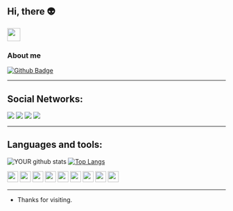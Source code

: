 
## Hi, there 👽
<div>
 <img src=https://github.com/TheDudeThatCode/TheDudeThatCode/blob/master/Assets/Earth.gif width="30"> 
 </div>

### About me

[![Github Badge](https://img.shields.io/badge/-Github-000?style=flat-square&logo=Github&logoColor=white&link=https://github.com/Pinalli)](https://github.com/Pinalli)

----

 Social Networks:
 -----
[<img src="https://img.shields.io/badge/linkedin-%230077B5.svg?&style=for-the-badge&logo=linkedin&logoColor=white" />](https://www.linkedin.com/in/alberto-rocha-pinalli/) [<img src = "https://img.shields.io/badge/instagram-%23E4405F.svg?&style=for-the-badge&logo=instagram&logoColor=white">](https://www.instagram.com/beto_pinalli/) [<img src = "https://img.shields.io/badge/facebook-%231877F2.svg?&style=for-the-badge&logo=facebook&logoColor=white">](https://www.facebook.com/alberto.rochapinalli/)
 [<img src = "https://img.shields.io/badge/discord-%9146FF.svg?&style=for-the-badge&logo=discord&logoColor=white">](https://discord.com/channels/839257212819996702/839271009528971285)
 
----  

##   Languages and tools:
 ![YOUR github stats](https://github-readme-stats.vercel.app/api?username=pinalli&show_icons=true&theme=radical)
 [![Top Langs](https://github-readme-stats.vercel.app/api/top-langs/?username=pinalli&&show_icons=true&theme=radical)](https://github.com/pinalli/github-readme-stats) 

<div>
 <code><img height= "25" src= "https://img.shields.io/badge/Java-ED8B00?style=for-the-badge&logo=java&logoColor=white"></code>
 <code><img height= "25"src= "https://img.shields.io/badge/Spring-6DB33?style=for-the-badge&logo=java&logoColor=white"></code>                                                  
 <code><img height= "25"  src= "https://img.shields.io/badge/MySQL-00000F?style=for-the-badge&logo=java&logoColor=white"></code>       
 <code><img height= "25"  src= "https://img.shields.io/badge/Postman-FF6C37?style=for-the-badge&logo=java&logoColor=white"></code>
 <code><img height= "25" src= "https://img.shields.io/badge/Git-F05032?style=for-the-badge&logo=java&logoColor=white"></code>
 <code><img height= "25" src= "https://img.shields.io/badge/JavaScript-323030?style=for-the-badge&logo=java&logoColor=white"></code>
 <code><img height= "25" src= "https://img.shields.io/badge/HTML-239120?style=for-the-badge&logo=java&logoColor=white"></code>
 <code><img height= "25" src= "https://img.shields.io/badge/CSS-239120?style=for-the-badge&logo=java&logoColor=white"></code>
 <code><img height= "25" src= "https://img.shields.io/badge/TypeScript-007ACC?style=for-the-badge&logo=java&logoColor=white"></code>


</div>

----

- Thanks for visiting.


 
